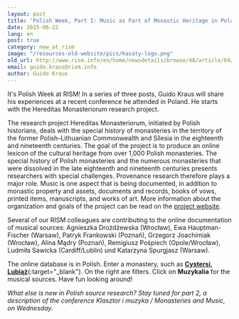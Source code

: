 ```yaml
---
layout: post
title: 'Polish Week, Part I: Music as Part of Monastic Heritage in Poland'
date: 2015-06-22
lang: en
post: true
category: new_at_rism
image: "/resources-old-website/pics/Kasaty-logo.png"
old_url: http://www.rism.info/en/home/newsdetails/browse/48/article/64/polish-week-part-i-music-as-part-of-monastic-heritage-in-poland.html
email: guido.kraus@rism.info
author: Guido Kraus
---
```


It's Polish Week at RISM! In a series of three posts, Guido Kraus will share his experiences at a recent conference he attended in Poland. He starts with the Hereditas Monasteriorum research project.  

The research project Hereditas Monasteriorum, initiated by Polish historians, deals with the special history of monasteries in the territory of the former Polish–Lithuanian Commonwealth and Silesia in the eighteenth and nineteenth centuries. The goal of the project is to produce an online lexicon of the cultural heritage from over 1,000 Polish monasteries. The special history of Polish monasteries and the numerous monasteries that were dissolved in the late eighteenth and nineteenth centuries presents researchers with special challenges. Provenance research therefore plays a major role. Music is one aspect that is being documented, in addition to monastic property and assets, documents and records, books of vows, printed items, manuscripts, and works of art. More information about the organization and goals of the project can be read on the [project website](http://rism.info/http:// "external-link-new-window").  

Several of our RISM colleagues are contributing to the online documentation of musical sources: Agnieszka Drożdżewska (Wrocław), Ewa Hauptman-Fischer (Warsaw), Patryk Frankowski (Poznań), Grzegorz Joachimiak (Wrocław), Alina Mądry (Poznań), Remigiusz Pośpiech (Opole/Wrocław), Ludmiła Sawicka (Cardiff/Lublin) und Katarzyna Spurgjasz (Warsaw).


The online database is in Polish. Enter a monastery, such as [**Cystersi, Lubiąż**](http://pw.kasaty.pl/klasztor/Monastery/489.html){:target="_blank"}. On the right are filters. Click on **Muzykalia** for the musical sources. Have fun looking around!


_What else is new in Polish source research? Stay tuned for part 2, a description of the conference Klasztor i muzyka / Monasteries and Music, on Wednesday._
